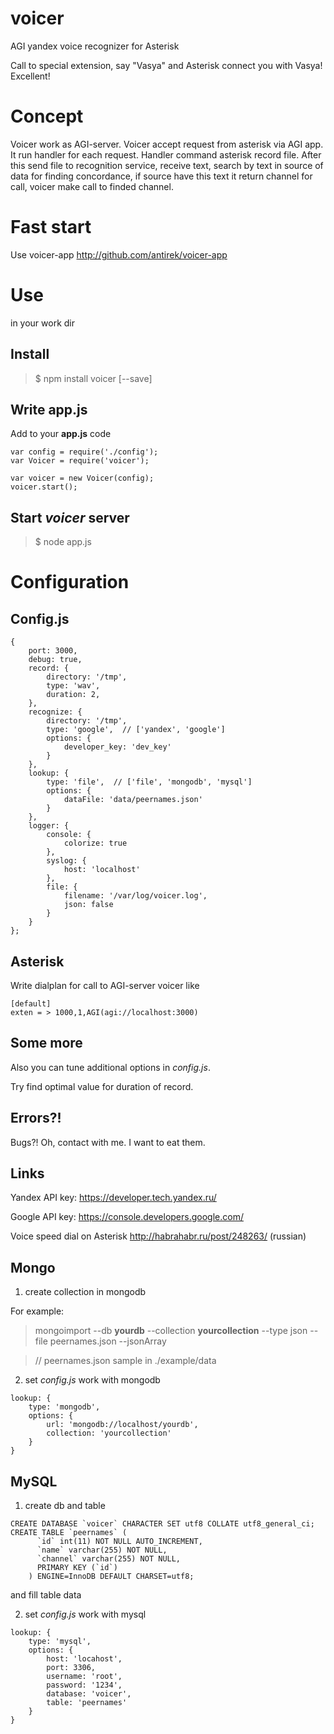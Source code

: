 voicer
======

AGI yandex voice recognizer for Asterisk

Call to special extension, say "Vasya" and Asterisk connect you with Vasya! Excellent!


Concept
=======

Voicer work as AGI-server. Voicer accept request from asterisk via AGI app.
It run handler for each request. Handler command asterisk record file.
After this send file to recognition service, receive text, search by text in 
source of data for finding concordance, if source have this text it return 
channel for call, voicer make call to finded channel.

Fast start
==========

Use voicer-app http://github.com/antirek/voicer-app


Use 
===

in your work dir


## Install ##

> $ npm install voicer [--save]


## Write app.js ##

Add to your **app.js** code

`````
var config = require('./config');
var Voicer = require('voicer');

var voicer = new Voicer(config);
voicer.start();

`````

## Start *voicer* server ##

> $ node app.js


Configuration
=============

## Config.js ##


``````
{
    port: 3000,
    debug: true,
    record: {
        directory: '/tmp',
        type: 'wav',
        duration: 2,
    },
    recognize: {
        directory: '/tmp',
        type: 'google',  // ['yandex', 'google']
        options: {
            developer_key: 'dev_key'
        }
    },
    lookup: {
        type: 'file',  // ['file', 'mongodb', 'mysql']
        options: {
            dataFile: 'data/peernames.json'
        }
    },
    logger: {
        console: {
            colorize: true
        },
        syslog: {
            host: 'localhost'
        },
        file: {
            filename: '/var/log/voicer.log',
            json: false
        }
    }
};

``````

## Asterisk ##

Write dialplan for call to AGI-server voicer like

`````
[default]
exten = > 1000,1,AGI(agi://localhost:3000)
`````



## Some more ##

Also you can tune additional options in *config.js*. 

Try find optimal value for duration of record.


## Errors?! ##

Bugs?! Oh, contact with me. I want to eat them.


## Links ##

Yandex API key: https://developer.tech.yandex.ru/

Google API key: https://console.developers.google.com/

Voice speed dial on Asterisk http://habrahabr.ru/post/248263/  (russian)


## Mongo ##

1. create collection in mongodb

For example:

> mongoimport --db __yourdb__ --collection __yourcollection__ --type json --file peernames.json --jsonArray

> // peernames.json sample in ./example/data 


2. set *config.js* work with mongodb

`````
lookup: {
    type: 'mongodb',
    options: {
        url: 'mongodb://localhost/yourdb',
        collection: 'yourcollection'
    }
}
`````



## MySQL ##

1. create db and table

````
CREATE DATABASE `voicer` CHARACTER SET utf8 COLLATE utf8_general_ci;
CREATE TABLE `peernames` (
	  `id` int(11) NOT NULL AUTO_INCREMENT,
	  `name` varchar(255) NOT NULL,
	  `channel` varchar(255) NOT NULL,
	  PRIMARY KEY (`id`)
	) ENGINE=InnoDB DEFAULT CHARSET=utf8;
````
and fill table data


2. set *config.js* work with mysql

````
lookup: {
    type: 'mysql',
    options: {
        host: 'locahost',
        port: 3306,
        username: 'root',
        password: '1234',
        database: 'voicer',
        table: 'peernames'
    }
}
````